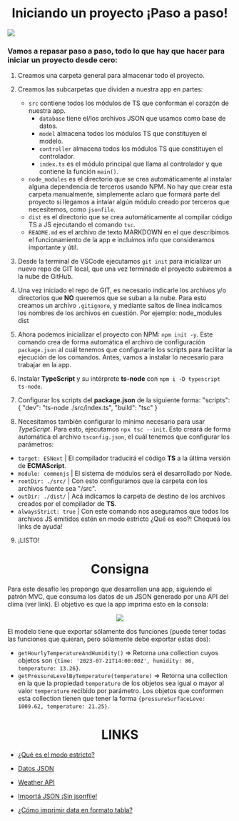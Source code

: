 <h1 align="center"> Iniciando un proyecto ¡Paso a paso! </h1>

<img src="https://www.incimages.com/uploaded_files/image/1920x1080/GettyImages-536173333_194131.jpg">

<h3> Vamos a repasar paso a paso, todo lo que hay que hacer para iniciar un proyecto desde cero: </h3>

1. Creamos una carpeta general para almacenar todo el proyecto.

2. Creamos las subcarpetas que dividen a nuestra app en partes:
   - `src` contiene todos los módulos de TS que conforman el corazón de nuestra app.
     - `database` tiene el/los archivos JSON que usamos como base de datos.
     - `model` almacena todos los módulos TS que constituyen el modelo.
     - `controller` almacena todos los módulos TS que constituyen el controlador.
     - `index.ts` es el módulo principal que llama al controlador y que contiene la función `main()`.
   - `node_modules` es el directorio que se crea automáticamente al instalar alguna dependencia de terceros usando NPM. No hay que crear esta carpeta manualmente, simplemente aclaro que formará parte del proyecto si llegamos a intalar algún módulo creado por terceros que necesitemos, como `jsonfile`.
   - `dist` es el directorio que se crea automáticamente al compilar código TS a JS ejecutando el comando `tsc`.
   - `README.md` es el archivo de texto MARKDOWN en el que describimos el funcionamiento de la app e incluímos info que consideramos importante y útil.
3. Desde la terminal de VSCode ejecutamos `git init` para inicializar un nuevo repo de GIT local, que una vez terminado el proyecto subiremos a la nube de GitHub.

4. Una vez iniciado el repo de GIT, es necesario indicarle los archivos y/o directorios que **NO** queremos que se suban a la nube. Para esto creamos un archivo `.gitignore`, y mediante saltos de línea indicamos los nombres de los archivos en cuestión. Por ejemplo:
   node_modules
   dist
5. Ahora podemos inicializar el proyecto con NPM: `npm init -y`. Este comando crea de forma automática el archivo de configuración `package.json` al cuál tenemos que configurarle los scripts para facilitar la ejecución de los comandos. Antes, vamos a instalar lo necesario para trabajar en la app.

6. Instalar **TypeScript** y su intérprete **ts-node** con `npm i -D typescript ts-node`.

7. Configurar los scripts del **package.json** de la siguiente forma:
   "scripts": {
   "dev": "ts-node ./src/index.ts",
   "build": "tsc"
   }
8. Necesitamos también configurar lo mínimo necesario para usar _TypeScript_. Para esto, ejecutamos `npx tsc --init`. Esto creará de forma automática el archivo `tsconfig.json`, el cuál tenemos que configurar los parámetros:

- `target: ESNext` | El compilador traducirá el código **TS** a la última versión de **ECMAScript**.
- `module: commonjs` | El sistema de módulos será el desarrollado por Node.
- `rootDir: ./src/` | Con esto configuramos que la carpeta con los archivos fuente sea "/src".
- `outDir: ./dist/` | Acá indicamos la carpeta de destino de los archivos creados por el compilador de **TS**.
- `alwaysStrict: true` | Con este comando nos aseguramos que todos los archivos JS emitidos estén en modo estricto ¿Qué es eso?! Chequeá los links de ayuda!

9. ¡LISTO!

<h1 align="center"> Consigna </h1>

Para este desafío les propongo que desarrollen una app, siguiendo el patrón MVC, que consuma los datos de un JSON generado por una API del clima (ver link). El objetivo es que la app imprima esto en la consola:

<p align="center"><img src="https://i.postimg.cc/d3NRcMHr/Screenshot-from-2023-07-22-00-11-59.png"></p>

El modelo tiene que exportar sólamente dos funciones (puede tener todas las funciones que quieran, pero sólamente debe exportar estas dos):

- `getHourlyTemperatureAndHumidity()` => Retorna una collection cuyos objetos son `{time: '2023-07-21T14:00:00Z', humidity: 86, temperature: 13.26}`.
- `getPressureLevelByTemperature(temperature)` => Retorna una collection en la que la propiedad `temperature` de los objetos sea igual o mayor al valor `temperature` recibido por parámetro. Los objetos que conformen esta collection tienen que tener la forma `{pressureSurfaceLeve: 1009.62, temperature: 21.25}`.

<h1 align="center"> LINKS </h1>

- [¿Qué es el modo estricto?](https://www.youtube.com/watch?v=7e6ssF78Af4&ab_channel=LaCocinadelC%C3%B3digo)

- [Datos JSON](https://api.tomorrow.io/v4/weather/history/recent?location=buenos-aires&apikey=9RJgHTHxo3rMmnywTh7rfC4pTeOZ61n2)

- [Weather API](https://docs.tomorrow.io/reference/welcome)

- [Importá JSON ¡Sin jsonfile!](https://stackoverflow.com/questions/49996456/importing-json-file-in-typescript)

- [¿Cómo imprimir data en formato tabla?](https://developer.mozilla.org/es/docs/Web/API/console/table)
